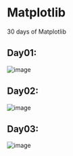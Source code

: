 # Matplotlib
30 days of Matplotlib

## Day01:
![image](https://github.com/stepfencurryxiao/Matplotlib/blob/master/image/day01.png)
## Day02:
![image](https://github.com/stepfencurryxiao/Matplotlib/blob/master/image/day02.png)
## Day03:
![image](https://github.com/stepfencurryxiao/Matplotlib/blob/master/image/Day03.png)
